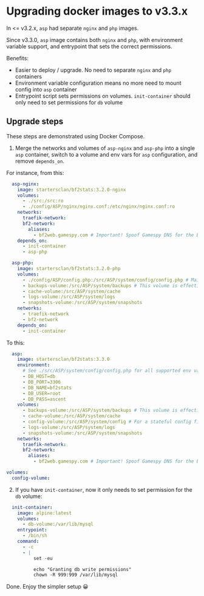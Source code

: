 # Upgrading docker images to v3.3.x

In <= v3.2.x, `asp` had separate `nginx` and `php` images.

Since v3.3.0, `asp` image contains both `nginx` and `php`, with environment variable support, and entrypoint that sets the correct permissions.

Benefits:

- Easier to deploy / upgrade. No need to separate `nginx` and `php` containers
- Environment variable configuration means no more need to mount config into `asp` container
- Entrypoint script sets permissions on volumes. `init-container` should only need to set permissions for `db` volume

## Upgrade steps

These steps are demonstrated using Docker Compose.

1. Merge the networks and volumes of `asp-nginx` and `asp-php` into a single `asp` container, switch to a volume and env vars for `asp` configuration, and remove `depends_on`.

For instance, from this:

```yaml
  asp-nginx:
    image: startersclan/bf2stats:3.2.0-nginx
    volumes:
      - ./src:/src:ro
      - ./config/ASP/nginx/nginx.conf:/etc/nginx/nginx.conf:ro
    networks:
      traefik-network:
      bf2-network:
        aliases:
          - bf2web.gamespy.com # Important! Spoof Gamespy DNS for the BF2 server to reach our ASP server IP over this network
    depends_on:
      - init-container
      - asp-php

  asp-php:
    image: startersclan/bf2stats:3.2.0-php
    volumes:
      - ./config/ASP/config.php:/src/ASP/system/config/config.php # Main config file. Must be writeable or else ASP will throw an exception. Customize only if needed
      - backups-volume:/src/ASP/system/backups # This volume is effectively unused since ASP doesn't allow DB backups for a remote DB, but mount it anyway to avoid errors.
      - cache-volume:/src/ASP/system/cache
      - logs-volume:/src/ASP/system/logs
      - snapshots-volume:/src/ASP/system/snapshots
    networks:
      - traefik-network
      - bf2-network
    depends_on:
      - init-container
```

To this:

```yaml
  asp:
    image: startersclan/bf2stats:3.3.0
    environment:
      # See ./src/ASP/system/config/config.php for all supported env vars
      - DB_HOST=db
      - DB_PORT=3306
      - DB_NAME=bf2stats
      - DB_USER=root
      - DB_PASS=ascent
    volumes:
      - backups-volume:/src/ASP/system/backups # This volume is effectively unused since ASP doesn't allow DB backups for a remote DB, but mount it anyway to avoid errors.
      - cache-volume:/src/ASP/system/cache
      - config-volume:/src/ASP/system/config # For a stateful config file
      - logs-volume:/src/ASP/system/logs
      - snapshots-volume:/src/ASP/system/snapshots
    networks:
      traefik-network:
      bf2-network:
        aliases:
          - bf2web.gamespy.com # Important! Spoof Gamespy DNS for the BF2 server to reach our ASP server IP over this network

volumes:
  config-volume:
```

2. If you have `init-container`, now it only needs to set permission for the `db` volume:

```yaml
  init-container:
    image: alpine:latest
    volumes:
      - db-volume:/var/lib/mysql
    entrypoint:
      - /bin/sh
    command:
      - -c
      - |
          set -eu

          echo "Granting db write permissions"
          chown -R 999:999 /var/lib/mysql
```

Done. Enjoy the simpler setup 😀
